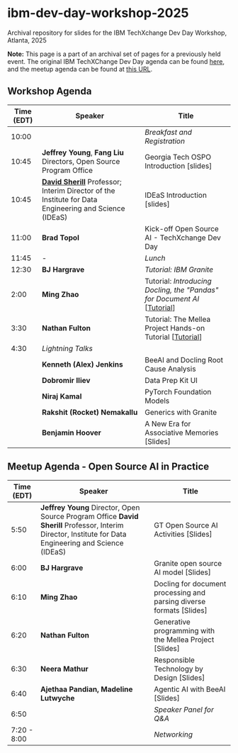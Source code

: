 # ibm-dev-day-workshop-2025
Archival repository for slides for the IBM TechXchange Dev Day Workshop, Atlanta, 2025

**Note:** This page is a part of an archival set of pages for a previously held event. The original IBM TechXChange Dev Day agenda can be found [here](https://www.ibm.com/events/reg/flow/ibm/9UH8DRMB/landing/page/landing), and the meetup agenda can be found at [this URL](https://luma.com/zmfligoi). 

## **Workshop Agenda**

| **Time (EDT)** | **Speaker**                                                  | **Title**                                                    |
| -------------- | ------------------------------------------------------------ | ------------------------------------------------------------ |
| 10:00          |                                                              | *Breakfast and Registration*                                 |
| 10:45          | **Jeffrey Young**, **Fang Liu** Directors, Open Source Program Office | Georgia Tech OSPO Introduction [slides]                      |
| 10:45          | [**David Sherill**](https://seal.ae.gatech.edu/node/61) Professor; Interim Director of the Institute for Data Engineering and Science (IDEaS) | IDEaS Introduction [slides]                                  |
| 11:00          | **Brad Topol**                                               | Kick-off Open Source AI - TechXchange Dev Day                |
| 11:45          | -                                                            | *Lunch*                                                      |
| 12:30          | **BJ Hargrave**                                              | *Tutorial: IBM Granite*                                      |
| 2:00           | **Ming Zhao**                                                | Tutorial: *Introducing Docling, the "Pandas" for Document AI* [[Tutorial](https://tinyurl.com/pydocling)] |
| 3:30           | **Nathan Fulton**                                            | Tutorial: The Mellea Project Hands-on Tutorial [[Tutorial](http://gt.mellea.ai)] |
| 4:30           | *Lightning Talks*                                            |                                                              |
|                | **Kenneth (Alex) Jenkins**                                   | BeeAI and Docling Root Cause Analysis                        |
|                | **Dobromir Iliev**                                           | Data Prep Kit UI                                             |
|                | **Niraj Kamal**                                              | PyTorch Foundation Models                                    |
|                | **Rakshit (Rocket) Nemakallu**                               | Generics with Granite                                        |
|                | **Benjamin Hoover**                                          | A New Era for Associative Memories [Slides]                  |

## **Meetup Agenda** - Open Source AI in Practice

| **Time (EDT)** | **Speaker**                                                  | **Title**                                                    |
| -------------- | ------------------------------------------------------------ | ------------------------------------------------------------ |
| 5:50           | **Jeffrey Young** Director, Open Source Program Office  **David Sherill** Professor, Interim Director, Institute for Data Engineering and Science (IDEaS) | GT Open Source AI Activities [Slides]                        |
| 6:00           | **BJ Hargrave**                                              | Granite open source AI model [Slides]                        |
| 6:10           | **Ming Zhao**                                                | Docling for document processing and parsing diverse formats [Slides] |
| 6:20           | **Nathan Fulton**                                            | Generative programming with the Mellea Project [Slides]      |
| 6:30           | **Neera Mathur**                                             | Responsible Technology by Design [Slides]                    |
| 6:40           | **Ajethaa Pandian, Madeline Lutwyche**                       | Agentic AI with BeeAI [Slides]                               |
| 6:50           |                                                              | *Speaker Panel for Q&A*                                      |
| 7:20 - 8:00    |                                                              | *Networking*                                                 |

